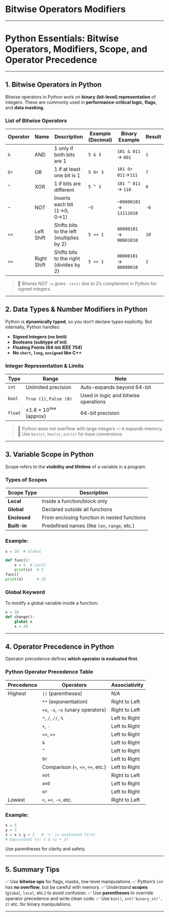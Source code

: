 # Bitwise Operators Modifiers

---

# **Python Essentials: Bitwise Operators, Modifiers, Scope, and Operator Precedence**

---

## **1. Bitwise Operators in Python**

Bitwise operators in Python work on **binary (bit-level) representation** of integers. These are commonly used in **performance-critical logic**, **flags**, and **data masking**.

### **List of Bitwise Operators**

| Operator | Name        | Description                               | Example (Decimal)          | Binary Example           | Result |
| -------- | ----------- | ----------------------------------------- | -------------------------- | ------------------------ | ------ | 
| `&`      | AND         | 1 only if both bits are 1                 | `5 & 3`                    | `101 & 011` → `001`      | `1`    |
| `Or`     | OR          | 1 if at least one bit is 1                | `5 Or 3`                   | `101 Or 011`→`111`       | `7`    |
| `^`      | XOR         | 1 if bits are different                   | `5 ^ 3`                    | `101 ^ 011` → `110`      | `6`    |
| `~`      | NOT         | Inverts each bit (1→0, 0→1)               | `~5`                       | `~00000101` → `11111010` | `-6`   |
| `<<`     | Left Shift  | Shifts bits to the left (multiplies by 2) | `5 << 1`                   | `00000101` → `00001010`  | `10`   |
| `>>`     | Right Shift | Shifts bits to the right (divides by 2)   | `5 >> 1`                   | `00000101` → `00000010`  | `2`    |

> 🔸 Bitwise NOT `~x` gives `-(x+1)` due to 2’s complement in Python for signed integers.

---

## **2. Data Types & Number Modifiers in Python**

Python is **dynamically typed**, so you don’t declare types explicitly. But internally, Python handles:

* **Signed Integers (no limit)**
* **Booleans (subtype of int)**
* **Floating Points (64-bit IEEE 754)**
* **No `short`, `long`, `unsigned` like C++**

### **Integer Representation & Limits**

| Type    | Range                   | Note                                 |
| ------- | ----------------------- | ------------------------------------ |
| `int`   | Unlimited precision     | Auto-expands beyond 64-bit           |
| `bool`  | `True (1)`, `False (0)` | Used in logic and bitwise operations |
| `float` | ±1.8 × 10³⁰⁸ (approx)   | 64-bit precision                     |

> 🔹 Python does not overflow with large integers — it expands memory.
> 🔹 Use `bin(x)`, `hex(x)`, `oct(x)` for base conversions.

---

## **3. Variable Scope in Python**

Scope refers to the **visibility and lifetime** of a variable in a program.

### **Types of Scopes**

| Scope Type   | Description                                  |
| ------------ | -------------------------------------------- |
| **Local**    | Inside a function/block only                 |
| **Global**   | Declared outside all functions               |
| **Enclosed** | From enclosing function in nested functions  |
| **Built-in** | Predefined names (like `len`, `range`, etc.) |

### **Example:**

```python
x = 10  # Global

def func():
    x = 5  # Local
    print(x)  # 5
func()
print(x)      # 10
```

### **Global Keyword**

To modify a global variable inside a function:

```python
x = 10
def change():
    global x
    x = 20
```

---

## **4. Operator Precedence in Python**

Operator precedence defines **which operator is evaluated first**.

### **Python Operator Precedence Table**

| Precedence | Operators                          | Associativity |
| ---------- | ---------------------------------- | ------------- |
| Highest    | `()` (parentheses)                 | N/A           |
|            | `**` (exponentiation)              | Right to Left |
|            | `+x`, `-x`, `~x` (unary operators) | Right to Left |
|            | `*`, `/`, `//`, `%`                | Left to Right |
|            | `+`, `-`                           | Left to Right |
|            | `<<`, `>>`                         | Left to Right |
|            | `&`                                | Left to Right | 
|            | `^`                                | Left to Right |
|            | `Or`                               | Left to Right |
|            | Comparison (`<`, `<=`, `==`, etc.) | Left to Right |
|            | `not`                              | Right to Left |
|            | `and`                              | Left to Right |
|            | `or`                               | Left to Right |
| Lowest     | `=`, `+=`, `-=`, etc.              | Right to Left |

### **Example:**

```python
x = 5
y = 3
z = x & y + 2   # '+' is evaluated first
# Equivalent to: x & (y + 2)
```

Use parentheses for clarity and safety.

---

## **5. Summary Tips**

✅ Use **bitwise ops** for flags, masks, low-level manipulations.
✅ Python’s `int` has **no overflow**, but be careful with memory.
✅ Understand **scopes** (`global`, `local`, etc.) to avoid confusion.
✅ Use **parentheses** to override operator precedence and write clean code.
✅ Use `bin()`, `int('binary_str', 2)` etc. for binary manipulations.

---